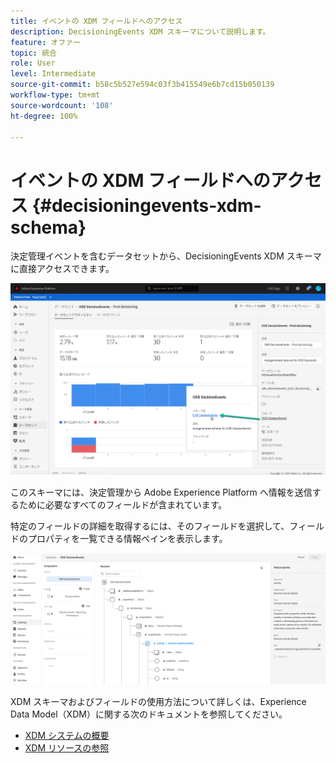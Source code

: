 ```yaml
---
title: イベントの XDM フィールドへのアクセス
description: DecisioningEvents XDM スキーマについて説明します。
feature: オファー
topic: 統合
role: User
level: Intermediate
source-git-commit: b58c5b527e594c03f3b415549e6b7cd15b050139
workflow-type: tm+mt
source-wordcount: '108'
ht-degree: 100%

---
```


# イベントの XDM フィールドへのアクセス {#decisioningevents-xdm-schema}

決定管理イベントを含むデータセットから、DecisioningEvents XDM スキーマに直接アクセスできます。

![](../../assets/access-schema.png)

このスキーマには、決定管理から Adobe Experience Platform へ情報を送信するために必要なすべてのフィールドが含まれています。

特定のフィールドの詳細を取得するには、そのフィールドを選択して、フィールドのプロパティを一覧できる情報ペインを表示します。

![](../../assets/schema-fields.png)

XDM スキーマおよびフィールドの使用方法について詳しくは、Experience Data Model（XDM）に関する次のドキュメントを参照してください。

* [XDM システムの概要](https://experienceleague.adobe.com/docs/experience-platform/xdm/home.html?lang=ja)
* [XDM リソースの参照](https://experienceleague.adobe.com/docs/experience-platform/xdm/ui/explore.html?lang=ja)

